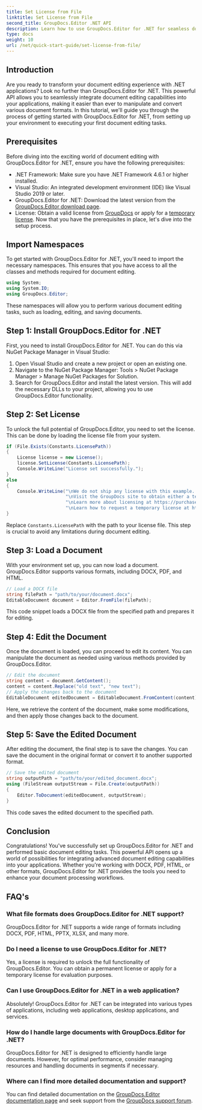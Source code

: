 ```yaml
---
title: Set License from File
linktitle: Set License from File
second_title: GroupDocs.Editor .NET API
description: Learn how to use GroupDocs.Editor for .NET for seamless document editing in your applications. Step-by-step guide, tips, and FAQs included.
type: docs
weight: 10
url: /net/quick-start-guide/set-license-from-file/
---
```

## Introduction
Are you ready to transform your document editing experience with .NET applications? Look no further than GroupDocs.Editor for .NET. This powerful API allows you to seamlessly integrate document editing capabilities into your applications, making it easier than ever to manipulate and convert various document formats. In this tutorial, we'll guide you through the process of getting started with GroupDocs.Editor for .NET, from setting up your environment to executing your first document editing tasks.
## Prerequisites
Before diving into the exciting world of document editing with GroupDocs.Editor for .NET, ensure you have the following prerequisites:
- .NET Framework: Make sure you have .NET Framework 4.6.1 or higher installed.
- Visual Studio: An integrated development environment (IDE) like Visual Studio 2019 or later.
- GroupDocs.Editor for .NET: Download the latest version from the [GroupDocs.Editor download page](https://releases.groupdocs.com/editor/net/).
- License: Obtain a valid license from [GroupDocs](https://purchase.groupdocs.com/buy) or apply for a [temporary license](https://purchase.groupdocs.com/temporary-license/).
Now that you have the prerequisites in place, let's dive into the setup process.
## Import Namespaces
To get started with GroupDocs.Editor for .NET, you'll need to import the necessary namespaces. This ensures that you have access to all the classes and methods required for document editing.
```csharp
using System;
using System.IO;
using GroupDocs.Editor;
```
These namespaces will allow you to perform various document editing tasks, such as loading, editing, and saving documents.
## Step 1: Install GroupDocs.Editor for .NET
First, you need to install GroupDocs.Editor for .NET. You can do this via NuGet Package Manager in Visual Studio:
1. Open Visual Studio and create a new project or open an existing one.
2. Navigate to the NuGet Package Manager: Tools > NuGet Package Manager > Manage NuGet Packages for Solution.
3. Search for GroupDocs.Editor and install the latest version.
This will add the necessary DLLs to your project, allowing you to use GroupDocs.Editor functionality.
## Step 2: Set License
To unlock the full potential of GroupDocs.Editor, you need to set the license. This can be done by loading the license file from your system.
```csharp
if (File.Exists(Constants.LicensePath))
{
    License license = new License();
    license.SetLicense(Constants.LicensePath);
    Console.WriteLine("License set successfully.");
}
else
{
    Console.WriteLine("\nWe do not ship any license with this example. " +
                      "\nVisit the GroupDocs site to obtain either a temporary or permanent license. " +
                      "\nLearn more about licensing at https://purchase.groupdocs.com/faqs/licensing. " +
                      "\nLearn how to request a temporary license at https://purchase.groupdocs.com/temporary-license.");
}
```
Replace `Constants.LicensePath` with the path to your license file. This step is crucial to avoid any limitations during document editing. 
## Step 3: Load a Document
With your environment set up, you can now load a document. GroupDocs.Editor supports various formats, including DOCX, PDF, and HTML.
```csharp
// Load a DOCX file
string filePath = "path/to/your/document.docx";
EditableDocument document = Editor.FromFile(filePath);
```
This code snippet loads a DOCX file from the specified path and prepares it for editing.
## Step 4: Edit the Document
Once the document is loaded, you can proceed to edit its content. You can manipulate the document as needed using various methods provided by GroupDocs.Editor.
```csharp
// Edit the document
string content = document.GetContent();
content = content.Replace("old text", "new text");
// Apply the changes back to the document
EditableDocument editedDocument = EditableDocument.FromContent(content);
```
Here, we retrieve the content of the document, make some modifications, and then apply those changes back to the document.
## Step 5: Save the Edited Document
After editing the document, the final step is to save the changes. You can save the document in the original format or convert it to another supported format.
```csharp
// Save the edited document
string outputPath = "path/to/your/edited_document.docx";
using (FileStream outputStream = File.Create(outputPath))
{
    Editor.ToDocument(editedDocument, outputStream);
}
```
This code saves the edited document to the specified path.
## Conclusion
Congratulations! You've successfully set up GroupDocs.Editor for .NET and performed basic document editing tasks. This powerful API opens up a world of possibilities for integrating advanced document editing capabilities into your applications. Whether you're working with DOCX, PDF, HTML, or other formats, GroupDocs.Editor for .NET provides the tools you need to enhance your document processing workflows.
## FAQ's
### What file formats does GroupDocs.Editor for .NET support?
GroupDocs.Editor for .NET supports a wide range of formats including DOCX, PDF, HTML, PPTX, XLSX, and many more.
### Do I need a license to use GroupDocs.Editor for .NET?
Yes, a license is required to unlock the full functionality of GroupDocs.Editor. You can obtain a permanent license or apply for a temporary license for evaluation purposes.
### Can I use GroupDocs.Editor for .NET in a web application?
Absolutely! GroupDocs.Editor for .NET can be integrated into various types of applications, including web applications, desktop applications, and services.
### How do I handle large documents with GroupDocs.Editor for .NET?
GroupDocs.Editor for .NET is designed to efficiently handle large documents. However, for optimal performance, consider managing resources and handling documents in segments if necessary.
### Where can I find more detailed documentation and support?
You can find detailed documentation on the [GroupDocs.Editor documentation page](https://reference.groupdocs.com/editor/net/) and seek support from the [GroupDocs support forum](https://forum.groupdocs.com/c/editor/20).
